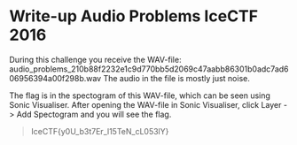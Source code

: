 # Write-up Audio Problems IceCTF 2016

During this challenge you receive the WAV-file: audio_problems_210b88f2232e1c9d770bb5d2069c47aabb86301b0adc7ad606956394a00f298b.wav
The audio in the file is mostly just noise.

The flag is in the spectogram of this WAV-file, which can be seen using Sonic Visualiser. After opening the WAV-file in Sonic Visualiser, click Layer -> Add Spectogram and you will see the flag.

> IceCTF{y0U_b3t7Er_l15TeN_cL053lY}
